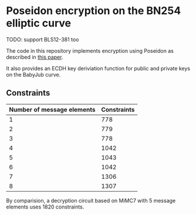 # Poseidon encryption on the BN254 elliptic curve

TODO: support BLS12-381 too

The code in this repository implements encryption using Poseidon as described
in [this
paper](https://drive.google.com/file/d/1EVrP3DzoGbmzkRmYnyEDcIQcXVU7GlOd/view).

It also provides an ECDH key deriviation function for public and private keys
on the BabyJub curve.

## Constraints

| Number of message elements | Constraints |
|-|-|
| 1 | 778 |
| 2 | 779 |
| 3 | 778 |
| 4 | 1042 |
| 5 | 1043 |
| 6 | 1042 |
| 7 | 1306 |
| 8 | 1307 |

By comparision, a decryption circuit based on MiMC7 with 5 message elements
uses 1820 constraints.
